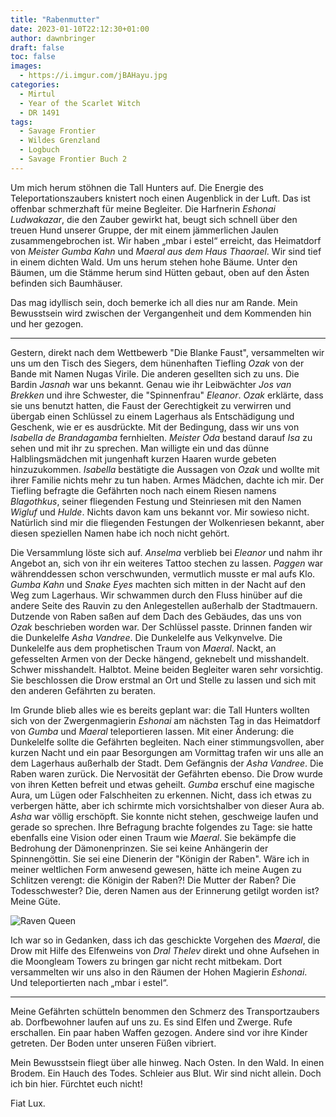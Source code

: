 ```yaml
---
title: "Rabenmutter"
date: 2023-01-10T22:12:30+01:00
author: dawnbringer
draft: false
toc: false
images:
  - https://i.imgur.com/jBAHayu.jpg
categories:
  - Mirtul
  - Year of the Scarlet Witch
  - DR 1491
tags: 
  - Savage Frontier
  - Wildes Grenzland
  - Logbuch
  - Savage Frontier Buch 2
---
```


Um mich herum stöhnen die Tall Hunters auf. Die Energie des Teleportationszaubers knistert noch einen Augenblick in der Luft. Das ist offenbar schmerzhaft für meine Begleiter. Die Harfnerin _Eshonai Ludwakazar_, die den Zauber gewirkt hat, beugt sich schnell über den treuen Hund unserer Gruppe, der mit einem jämmerlichen Jaulen zusammengebrochen ist. Wir haben „mbar i estel“ erreicht, das Heimatdorf von _Meister Gumba Kahn_ und _Maeral aus dem Haus Thaorael_.  Wir sind tief in einem dichten Wald. Um uns herum stehen hohe Bäume. Unter den Bäumen, um die Stämme herum sind Hütten gebaut, oben auf den Ästen befinden sich Baumhäuser.
 
Das mag idyllisch sein, doch bemerke ich all dies nur am Rande. Mein Bewusstsein wird zwischen der Vergangenheit und dem Kommenden hin und her gezogen.
 
---
 
Gestern, direkt nach dem Wettbewerb "Die Blanke Faust", versammelten wir uns um den Tisch des Siegers, dem hünenhaften Tiefling _Ozak_ von der Bande mit Namen Nugas Virile. Die anderen gesellten sich zu uns. Die Bardin _Jasnah_ war uns bekannt. Genau wie ihr Leibwächter _Jos van Brekken_ und ihre Schwester, die "Spinnenfrau" _Eleanor_. _Ozak_ erklärte, dass sie uns benutzt hatten, die Faust der Gerechtigkeit zu verwirren und übergab einen Schlüssel zu einem Lagerhaus als Entschädigung und Geschenk, wie er es ausdrückte. Mit der Bedingung, dass wir uns von _Isabella de Brandagamba_ fernhielten. _Meister Oda_ bestand darauf _Isa_ zu sehen und mit ihr zu sprechen. Man willigte ein und das dünne Halblingsmädchen mit jungenhaft kurzen Haaren wurde gebeten hinzuzukommen. _Isabella_ bestätigte die Aussagen von _Ozak_ und wollte mit ihrer Familie nichts mehr zu tun haben. Armes Mädchen, dachte ich mir. Der Tiefling befragte die Gefährten noch nach einem Riesen namens _Blagothkus_, seiner fliegenden Festung und Steinriesen mit den Namen _Wigluf_ und _Hulde_. Nichts davon kam uns bekannt vor. Mir sowieso nicht. Natürlich sind mir die fliegenden Festungen der Wolkenriesen bekannt, aber diesen speziellen Namen habe ich noch nicht gehört.
 
Die Versammlung löste sich auf. _Anselma_ verblieb bei _Eleanor_ und nahm ihr Angebot an, sich von ihr ein weiteres Tattoo stechen zu lassen. _Paggen_ war währenddessen schon verschwunden, vermutlich musste er mal aufs Klo. _Gumba Kahn_ und _Snake Eyes_ machten sich mitten in der Nacht auf den Weg zum Lagerhaus. Wir schwammen durch den Fluss hinüber auf die andere Seite des Rauvin zu den Anlegestellen außerhalb der Stadtmauern. Dutzende von Raben saßen auf dem Dach des Gebäudes, das uns von _Ozak_ beschrieben worden war. Der Schlüssel passte. Drinnen fanden wir die Dunkelelfe _Asha Vandree_. Die Dunkelelfe aus Velkynvelve. Die Dunkelelfe aus dem prophetischen Traum von _Maeral_. Nackt, an gefesselten Armen von der Decke hängend, geknebelt und misshandelt. Schwer misshandelt. Halbtot. Meine beiden Begleiter waren sehr vorsichtig. Sie beschlossen die Drow erstmal an Ort und Stelle zu lassen und sich mit den anderen Gefährten zu beraten.
 
Im Grunde blieb alles wie es bereits geplant war: die Tall Hunters wollten sich von der Zwergenmagierin _Eshonai_ am nächsten Tag in das Heimatdorf von _Gumba_ und _Maeral_ teleportieren lassen. Mit einer Änderung: die Dunkelelfe sollte die Gefährten begleiten. Nach einer stimmungsvollen, aber kurzen Nacht und ein paar Besorgungen am Vormittag trafen wir uns alle an dem Lagerhaus außerhalb der Stadt. Dem Gefängnis der _Asha Vandree_. Die Raben waren zurück. Die Nervosität der Gefährten ebenso. Die Drow wurde von ihren Ketten befreit und etwas geheilt. _Gumba_ erschuf eine magische Aura, um Lügen oder Falschheiten zu erkennen. Nicht, dass ich etwas zu verbergen hätte, aber ich schirmte mich vorsichtshalber von dieser Aura ab. _Asha_ war völlig erschöpft. Sie konnte nicht stehen, geschweige laufen und gerade so sprechen. Ihre Befragung brachte folgendes zu Tage: sie hatte ebenfalls eine Vision oder einen Traum wie _Maeral_. Sie bekämpfe die Bedrohung der Dämonenprinzen. Sie sei keine Anhängerin der Spinnengöttin. Sie sei eine Dienerin der "Königin der Raben". Wäre ich in meiner weltlichen Form anwesend gewesen, hätte ich meine Augen zu Schlitzen verengt: die Königin der Raben?! Die Mutter der Raben? Die Todesschwester? Die, deren Namen aus der Erinnerung getilgt worden ist? Meine Güte.

![Raven Queen](https://media.dndbeyond.com/compendium-images/egtw/yDOyqyOocErRgYJK/01-15.png)
 
Ich war so in Gedanken, dass ich das geschickte Vorgehen des _Maeral_, die Drow mit Hilfe des Elfenweins von _Dral Thelev_ direkt und ohne Aufsehen in die Moongleam Towers zu bringen gar nicht recht mitbekam. Dort versammelten wir uns also in den Räumen der Hohen Magierin _Eshonai_. Und teleportierten nach „mbar i estel“.
 
---
 
Meine Gefährten schütteln benommen den Schmerz des Transportzaubers ab. Dorfbewohner laufen auf uns zu. Es sind Elfen und Zwerge. Rufe erschallen. Ein paar haben Waffen gezogen. Andere sind vor ihre Kinder getreten. Der Boden unter unseren Füßen vibriert.
 
Mein Bewusstsein fliegt über alle hinweg. Nach Osten. In den Wald. In einen Brodem. Ein Hauch des Todes. Schleier aus Blut. Wir sind nicht allein. Doch ich bin hier. Fürchtet euch nicht!
 
Fiat Lux.
